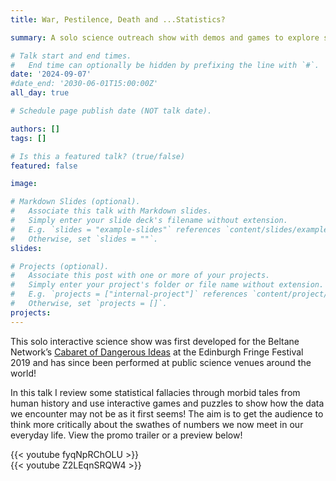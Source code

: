 ```yaml
---
title: War, Pestilence, Death and ...Statistics?

summary: A solo science outreach show with demos and games to explore stats and why the data we see may not be as it first appears.

# Talk start and end times.
#   End time can optionally be hidden by prefixing the line with `#`.
date: '2024-09-07'
#date_end: '2030-06-01T15:00:00Z'
all_day: true

# Schedule page publish date (NOT talk date).

authors: []
tags: []

# Is this a featured talk? (true/false)
featured: false

image:

# Markdown Slides (optional).
#   Associate this talk with Markdown slides.
#   Simply enter your slide deck's filename without extension.
#   E.g. `slides = "example-slides"` references `content/slides/example-slides.md`.
#   Otherwise, set `slides = ""`.
slides:

# Projects (optional).
#   Associate this post with one or more of your projects.
#   Simply enter your project's folder or file name without extension.
#   E.g. `projects = ["internal-project"]` references `content/project/deep-learning/index.md`.
#   Otherwise, set `projects = []`.
projects:
---
```


This solo interactive science show was first developed for the Beltane Network’s [Cabaret of Dangerous Ideas](https://www.cabaretofdangerousideas.com/) at the Edinburgh Fringe Festival 2019 and has since been performed at public science venues around the world!

In this talk I review some statistical fallacies through morbid tales from human history and use interactive games and puzzles to show how the data we encounter may not be as it first seems! The aim is to get the audience to think more critically about the swathes of numbers we now meet in our everyday life. View the promo trailer or a preview below!

{{< youtube fyqNpRChOLU >}}
<br>
{{< youtube Z2LEqnSRQW4 >}}
